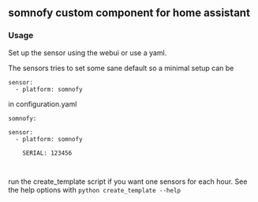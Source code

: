 ## somnofy custom component for home assistant

### Usage

Set up the sensor using the webui or use a yaml.

The sensors tries to set some sane default so a minimal setup can be

```
sensor:
  - platform: somnofy
```



in configuration.yaml

```
somnofy:

sensor:
  - platform: somnofy

    SERIAL: 123456

    

```

run the create_template script if you want one sensors for each hour. See the help options with ```python create_template --help```
